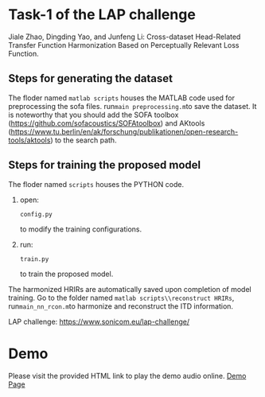 # Task-1 of the LAP challenge
Jiale Zhao, Dingding Yao, and Junfeng Li: Cross-dataset Head-Related Transfer Function Harmonization Based on Perceptually Relevant Loss Function.

## Steps for generating the dataset
The floder named `matlab scripts` houses the MATLAB code used for preprocessing the sofa files.
run```main preprocessing.m```to save the dataset.
It is noteworthy that you should add the SOFA toolbox (https://github.com/sofacoustics/SOFAtoolbox) and AKtools (https://www.tu.berlin/en/ak/forschung/publikationen/open-research-tools/aktools) to the search path.

## Steps for training the proposed model
The floder named `scripts` houses the PYTHON code.
1. open:
    ```
    config.py
    ```
    to modify the training configurations.
   
3. run:
    ```
    train.py
    ```
    to train the proposed model.

The harmonized HRIRs are automatically saved upon completion of model training.
Go to the folder named `matlab scripts\\reconstruct HRIRs`,  run```main_nn_rcon.m```to harmonize and reconstruct the ITD information.

LAP challenge:
https://www.sonicom.eu/lap-challenge/

# Demo
Please visit the provided HTML link to play the demo audio online.
[Demo Page](https://htmlpreview.github.io/?https://github.com/IOA3Daudio/LAP-Task-1/blob/main/demo/demo.html)
